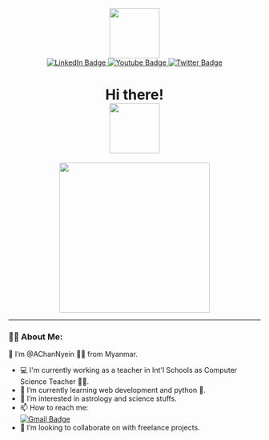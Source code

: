 <!---
AChanNyein/AChanNyein is a ✨ special ✨ repository because its `README.md` (this file) appears on your GitHub profile.
You can click the Preview link to take a look at your changes.
--->

<div id="header" align="center">
  
  <img src="https://media.giphy.com/media/v1.Y2lkPTc5MGI3NjExM2x5eGtjd3Yzbmx5NzMzNDhmc203cDZvbmQzcTAwZzZjMXFpNm5qZiZlcD12MV9pbnRlcm5hbF9naWZfYnlfaWQmY3Q9cw/qT3NpahR7tGnOqqjng/giphy.gif" width="100" />

  <div id="badges">
    <a href="">
      <img src="https://img.shields.io/badge/LinkedIn-blue?style=for-the-badge&logo=twitter&logoColor=white" alt="LinkedIn Badge" />
    </a>
    <a href="">
      <img src="https://img.shields.io/badge/YouTube-red?style=for-the-badge&logo=youtube&logoColor=white" alt="Youtube Badge" />
    </a>
    <a href="">
      <img src="https://img.shields.io/badge/Twitter-blue?style=for-the-badge&logo=twitter&logoColor=white" alt="Twitter Badge" />
    </a>
  </div>

  <img src="https://komarev.com/ghpvc/?username=achannyein&style=flat-square&color=blue" alt=""/>

  <h1>
    Hi there!<br/>
    <img src="https://media.giphy.com/media/fYcRBXwoZkLrW7O8BJ/giphy.gif" width="100px" />
  </h1>

  <div align="center">
    <img src="https://media.giphy.com/media/v1.Y2lkPTc5MGI3NjExazZzZmxmbmJ3aXc0ampnNmw5ZDFnMXRmc3VwMzR4c2kzMTd6b24yMyZlcD12MV9pbnRlcm5hbF9naWZfYnlfaWQmY3Q9Zw/L8K62iTDkzGX6/giphy.gif" height="300" />
  </div>
  
</div>

---
### 👨‍💻 About Me:
👋 I’m @AChanNyein 👨‍🦲 from Myanmar.
  * 💻 I'm currently working as a teacher in Int'l Schools as Computer Science Teacher 👨‍🏫.
  * 🌱 I’m currently learning web development and python 🐍.
  * 👀 I’m interested in astrology and science stuffs.
  * 📫 How to reach me: <br/>
    [![Gmail Badge](https://img.shields.io/badge/Gmail-red?style=for-the-badge&logo=gmail&logoColor=white)](mailto:aryanchannyein@gmail.com)
  * 💞️ I’m looking to collaborate on with freelance projects.
